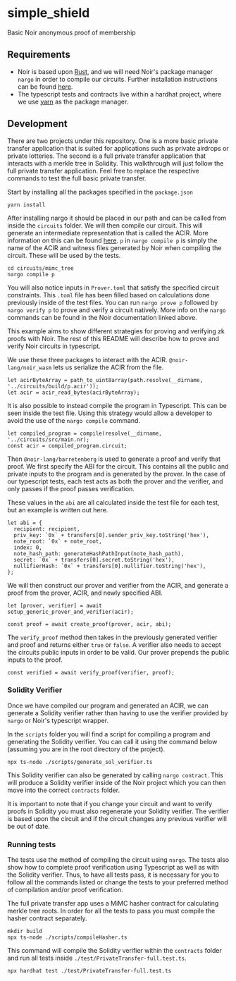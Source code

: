# simple_shield
Basic Noir anonymous proof of membership

## Requirements

- Noir is based upon [Rust](https://www.rust-lang.org/tools/install), and we will need Noir's package manager `nargo` in order to compile our circuits. Further installation instructions can be found [here](https://noir-lang.org/getting_started/nargo_installation).
- The typescript tests and contracts live within a hardhat project, where we use [yarn](https://classic.yarnpkg.com/lang/en/docs/install/#mac-stable) as the package manager.

## Development

There are two projects under this repository. One is a more basic private transfer application that is suited for applications such as private airdrops or private lotteries. The second is a full private transfer application that interacts with a merkle tree in Solidity. This walkthrough will just follow the full private transfer application. Feel free to replace the respective commands to test the full basic private transfer.

Start by installing all the packages specified in the `package.json`

```shell
yarn install
```

After installing nargo it should be placed in our path and can be called from inside the `circuits` folder. We will then compile our circuit. This will generate an intermediate representation that is called the ACIR. More information on this can be found [here](https://noir-lang.org/nargo/commands). `p` in `nargo compile p` is simply the name of the ACIR and witness files generated by Noir when compiling the circuit. These will be used by the tests. 

```shell
cd circuits/mimc_tree
nargo compile p
```

You will also notice inputs in `Prover.toml` that satisfy the specified circuit constraints. This `.toml` file has been filled based on calculations done previously inside of the test files. You can run `nargo prove p` followed by `nargo verify p` to prove and verify a circuit natively. More info on the `nargo` commands can be found in the Noir documentation linked above.

This example aims to show different strategies for proving and verifying zk proofs with Noir. The rest of this README will describe how to prove and verify Noir circuits in typescript.

We use these three packages to interact with the ACIR. `@noir-lang/noir_wasm` lets us serialize the ACIR from the file. 
```
let acirByteArray = path_to_uint8array(path.resolve(__dirname, '../circuits/build/p.acir'));
let acir = acir_read_bytes(acirByteArray);
```

It is also possible to instead compile the program in Typescript. This can be seen inside the test file. Using this strategy would allow a developer to avoid the use of the `nargo compile` command.

```
let compiled_program = compile(resolve(__dirname, '../circuits/src/main.nr);
const acir = compiled_program.circuit;
```

Then `@noir-lang/barretenberg` is used to generate a proof and verify that proof. We first specify the ABI for the circuit. This contains all the public and private inputs to the program and is generated by the prover. In the case of our typescript tests, each test acts as both the prover and the verifier, and only passes if the proof passes verification.

These values in the `abi` are all calculated inside the test file for each test, but an example is written out here.
```
let abi = {
  recipient: recipient,
  priv_key: `0x` + transfers[0].sender_priv_key.toString('hex'),
  note_root: `0x` + note_root, 
  index: 0,
  note_hash_path: generateHashPathInput(note_hash_path),
  secret: `0x` + transfers[0].secret.toString('hex'),
  nullifierHash: `0x` + transfers[0].nullifier.toString('hex'),
};
```

We will then construct our prover and verifier from the ACIR, and generate a proof from the prover, ACIR, and newly specified ABI. 

```
let [prover, verifier] = await setup_generic_prover_and_verifier(acir);

const proof = await create_proof(prover, acir, abi);
```

The `verify_proof` method then takes in the previously generated verifier and proof and returns either `true` or `false`. A verifier also needs to accept the circuits public inputs in order to be valid. Our prover prepends the public inputs to the proof. 

```
const verified = await verify_proof(verifier, proof);
```

### Solidity Verifier

Once we have compiled our program and generated an ACIR, we can generate a Solidity verifier rather than having to use the verifier provided by `nargo` or Noir's typescript wrapper. 

In the `scripts` folder you will find a script for compiling a program and generating the Solidity verifier. You can call it using the command below (assuming you are in the root directory of the project).
```
npx ts-node ./scripts/generate_sol_verifier.ts
```

This Solidity verifier can also be generated by calling `nargo contract`. This will produce a Solidity verifier inside of the Noir project which you can then move into the correct `contracts` folder.

It is important to note that if you change your circuit and want to verify proofs in Solidity you must also regenerate your Solidity verifier. The verifier is based upon the circuit and if the circuit changes any previous verifier will be out of date. 

### Running tests

The tests use the method of compiling the circuit using `nargo`. The tests also show how to complete proof verification using Typescript as well as with the Solidity verifier. Thus, to have all tests pass, it is necessary for you to follow all the commands listed or change the tests to your preferred method of compilation and/or proof verification.

The full private transfer app uses a MiMC hasher contract for calculating merkle tree roots. In order for all the tests to pass you must compile the hasher contract separately. 

```
mkdir build
npx ts-node ./scripts/compileHasher.ts
```

This command will compile the Solidity verifier within the `contracts` folder and run all tests inside `./test/PrivateTransfer-full.test.ts`.
```
npx hardhat test ./test/PrivateTransfer-full.test.ts
```
